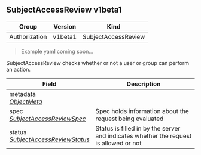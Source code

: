 ## SubjectAccessReview v1beta1

Group        | Version     | Kind
------------ | ---------- | -----------
Authorization | v1beta1 | SubjectAccessReview

> Example yaml coming soon...



SubjectAccessReview checks whether or not a user or group can perform an action.



Field        | Description
------------ | -----------
metadata <br /> *[ObjectMeta](#objectmeta-v1)* | 
spec <br /> *[SubjectAccessReviewSpec](#subjectaccessreviewspec-v1beta1)* | Spec holds information about the request being evaluated
status <br /> *[SubjectAccessReviewStatus](#subjectaccessreviewstatus-v1beta1)* | Status is filled in by the server and indicates whether the request is allowed or not

